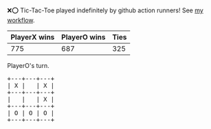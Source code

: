 :x::o: Tic-Tac-Toe played indefinitely by github action runners! See [my workflow](.github/workflows/play.yaml).

|PlayerX wins|PlayerO wins|Ties|
|-|-|-|
|775|687|325|

PlayerO's turn.

<pre>
+---+---+---+
| X |   | X |
+---+---+---+
|   |   | X |
+---+---+---+
| O | O | O |
+---+---+---+
</pre>